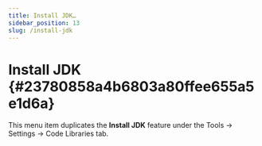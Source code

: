 ```yaml
---
title: Install JDK…
sidebar_position: 13
slug: /install-jdk
---
```


# Install JDK {#23780858a4b6803a80ffee655a5e1d6a}

This menu item duplicates the **Install JDK** feature under the Tools → Settings → Code Libraries tab.


